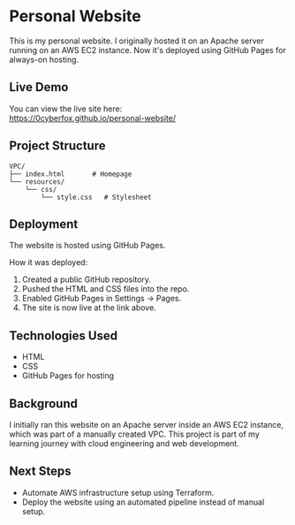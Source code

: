 # Personal Website

This is my personal website. I originally hosted it on an Apache server running on an AWS EC2 instance. Now it's deployed using GitHub Pages for always-on hosting.

## Live Demo
You can view the live site here:  
https://0cyberfox.github.io/personal-website/

## Project Structure
```
VPC/
├── index.html       # Homepage
└── resources/
    └── css/
        └── style.css   # Stylesheet
```

## Deployment
The website is hosted using GitHub Pages.

How it was deployed:
1. Created a public GitHub repository.
2. Pushed the HTML and CSS files into the repo.
3. Enabled GitHub Pages in Settings → Pages.
4. The site is now live at the link above.

## Technologies Used
- HTML  
- CSS  
- GitHub Pages for hosting

## Background
I initially ran this website on an Apache server inside an AWS EC2 instance, which was part of a manually created VPC. This project is part of my learning journey with cloud engineering and web development.

## Next Steps
- Automate AWS infrastructure setup using Terraform.
- Deploy the website using an automated pipeline instead of manual setup.